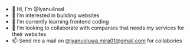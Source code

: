 - 👋 Hi, I’m @Iyanu4real
- 👀 I’m interested in building websites
- 🌱 I’m currently learning frontend coding
- 💞️ I’m looking to collaborate with companies that needs my services for their websites
- 📫 Send me a mail on @iyanuoluwa.mira01@gmail.com for collabories

<!---
Iyanu4real/Iyanu4real is a ✨ special ✨ repository because its `README.md` (this file) appears on your GitHub profile.
You can click the Preview link to take a look at your changes.
--->
